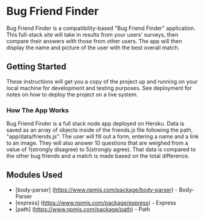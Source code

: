 # Bug Friend Finder

Bug Friend Finder is a compatibility-based "Bug Friend Finder" application.
This full-stack site will take in results from your users' surveys, then compare 
their answers with those from other users. The app will then display the name 
and picture of the user with the best overall match.

## Getting Started

These instructions will get you a copy of the project up and running on your local 
machine for development and testing purposes. See deployment for notes on how to 
deploy the project on a live system.

### How The App Works

Bug Friend Finder is a full stack node app deployed on Heroku. 
Data is saved as an array of objects inside of the friends.js file 
following the path, "app/data/friends.js". The user will fill out a form,
entering a name and a link to an image. They will also answer 10 questions 
that are weighed from a value of 1(strongly disagree) to 5(strongly agree).
That data is compared to the other bug friends and a match is made based on 
the total difference.



## Modules Used

* [body-parser] (https://www.npmjs.com/package/body-parser) - Body-Parser
* [express] (https://www.npmjs.com/package/express) - Express
* [path] (https://www.npmjs.com/package/path) - Path